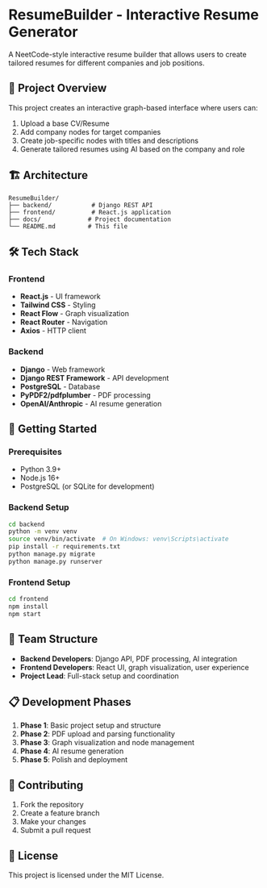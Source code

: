 # ResumeBuilder - Interactive Resume Generator

A NeetCode-style interactive resume builder that allows users to create tailored resumes for different companies and job positions.

## 🎯 Project Overview

This project creates an interactive graph-based interface where users can:
1. Upload a base CV/Resume
2. Add company nodes for target companies
3. Create job-specific nodes with titles and descriptions
4. Generate tailored resumes using AI based on the company and role

## 🏗️ Architecture

```
ResumeBuilder/
├── backend/           # Django REST API
├── frontend/          # React.js application
├── docs/             # Project documentation
└── README.md         # This file
```

## 🛠️ Tech Stack

### Frontend
- **React.js** - UI framework
- **Tailwind CSS** - Styling
- **React Flow** - Graph visualization
- **React Router** - Navigation
- **Axios** - HTTP client

### Backend
- **Django** - Web framework
- **Django REST Framework** - API development
- **PostgreSQL** - Database
- **PyPDF2/pdfplumber** - PDF processing
- **OpenAI/Anthropic** - AI resume generation

## 🚀 Getting Started

### Prerequisites
- Python 3.9+
- Node.js 16+
- PostgreSQL (or SQLite for development)

### Backend Setup
```bash
cd backend
python -m venv venv
source venv/bin/activate  # On Windows: venv\Scripts\activate
pip install -r requirements.txt
python manage.py migrate
python manage.py runserver
```

### Frontend Setup
```bash
cd frontend
npm install
npm start
```

## 👥 Team Structure

- **Backend Developers**: Django API, PDF processing, AI integration
- **Frontend Developers**: React UI, graph visualization, user experience
- **Project Lead**: Full-stack setup and coordination

## 📋 Development Phases

1. **Phase 1**: Basic project setup and structure
2. **Phase 2**: PDF upload and parsing functionality
3. **Phase 3**: Graph visualization and node management
4. **Phase 4**: AI resume generation
5. **Phase 5**: Polish and deployment

## 🤝 Contributing

1. Fork the repository
2. Create a feature branch
3. Make your changes
4. Submit a pull request

## 📄 License

This project is licensed under the MIT License.